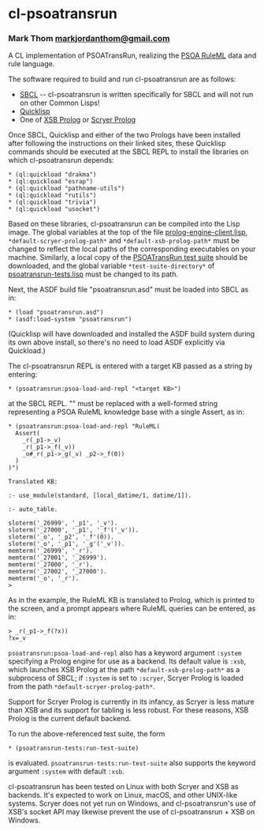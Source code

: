 # cl-psoatransrun
### Mark Thom <markjordanthom@gmail.com>

A CL implementation of PSOATransRun, realizing the [PSOA
RuleML](http://wiki.ruleml.org/index.php/PSOA_RuleML) data and rule
language.

The software required to build and run cl-psoatransrun are as follows:

* [SBCL](http://sbcl.org) -- cl-psoatransrun is written specifically
for SBCL and will not run on other Common Lisps!
* [Quicklisp](https://www.quicklisp.org/beta/)
* One of [XSB Prolog](http://xsb.sourceforge.net) or [Scryer
  Prolog](http://github.com/mthom/scryer-prolog)

Once SBCL, Quicklisp and either of the two Prologs have been installed
after following the instructions on their linked sites, these
Quicklisp commands should be executed at the SBCL REPL to install the
libraries on which cl-psoatransrun depends:

```
* (ql:quickload "drakma")
* (ql:quickload "esrap")
* (ql:quickload "pathname-utils")
* (ql:quickload "rutils")
* (ql:quickload "trivia")
* (ql:quickload "usocket")
```

Based on these libraries, cl-psoatransrun can be compiled into the
Lisp image. The global variables at the top of the file
[prolog-engine-client.lisp](http://github.com/mthom/cl-psoatransrun/tree/master/prolog-engine-client.lisp),
`*default-scryer-prolog-path*` and `*default-xsb-prolog-path*` must be
changed to reflect the local paths of the corresponding executables on
your machine. Similarly, a local copy of the [PSOATransRun test
suite](https://github.com/RuleML/PSOATransRunComponents/tree/master/PSOATransRun/test)
should be downloaded, and the global variable `*test-suite-directory*`
of
[psoatransrun-tests.lisp](http://github.com/mthom/cl-psoatransrun/tree/master/psoatransrun-tests.lisp)
must be changed to its path.

Next, the ASDF build file "psoatransrun.asd" must be loaded into SBCL
as in:

```
* (load "psoatransrun.asd")
* (asdf:load-system "psoatransrun")
```

(Quicklisp will have downloaded and installed the ASDF build system
during its own above install, so there's no need to load ASDF
explicitly via Quickload.)

The cl-psoatransrun REPL is entered with a target KB passed as a string
by entering:

```
* (psoatransrun:psoa-load-and-repl "<target KB>")
```

at the SBCL REPL. "<target KB>" must be replaced with a well-formed
string representing a PSOA RuleML knowledge base with a single Assert,
as in:

```
* (psoatransrun:psoa-load-and-repl "RuleML(
  Assert(
    _r(_p1->_v)
    _r(_p1->_f(_v))
	_o#_r(_p1->_g(_v) _p2->_f(0))
  )
)")

Translated KB:

:- use_module(standard, [local_datime/1, datime/1]).

:- auto_table.

sloterm('_26999', '_p1', '_v').
sloterm('_27000', '_p1', '_f'('_v')).
sloterm('_o', '_p2', '_f'(0)).
sloterm('_o', '_p1', '_g'('_v')).
memterm('_26999', '_r').
memterm('_27001', '_26999').
memterm('_27000', '_r').
memterm('_27002', '_27000').
memterm('_o', '_r').
>
```

As in the example, the RuleML KB is translated to Prolog, which is printed
to the screen, and a prompt appears where RuleML queries can be entered, as in:

```
> _r(_p1->_f(?x))
?x=_v
```

`psoatransrun:psoa-load-and-repl` also has a keyword argument
`:system` specifying a Prolog engine for use as a backend. Its default
value is `:xsb`, which launches XSB Prolog at the path
`*default-xsb-prolog-path*` as a subprocess of SBCL; if `:system` is
set to `:scryer`, Scryer Prolog is loaded from the path
`*default-scryer-prolog-path*`.

Support for Scryer Prolog is currently in its infancy, as Scryer is
less mature than XSB and its support for tabling is less robust. For
these reasons, XSB Prolog is the current default backend.

To run the above-referenced test suite, the form
```
* (psoatransrun-tests:run-test-suite)
``` 

is evaluated. `psoatransrun-tests:run-test-suite` also supports the
keyword argument `:system` with default `:xsb`.

cl-psoatransrun has been tested on Linux with both Scryer and XSB as
backends. It's expected to work on Linux, macOS, and other UNIX-like
systems. Scryer does not yet run on Windows, and cl-psoatransrun's use
of XSB's socket API may likewise prevent the use of cl-psoatransrun +
XSB on Windows.
